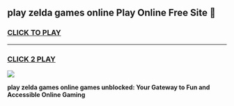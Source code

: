 
## play zelda games online Play Online Free Site 👋
<h3>
<a href="https://download.freeplayer.one?title=play_zelda_games_online&ref=21F">CLICK TO PLAY</a></h3>
<hr>

<h3>
<a href="https://download.freeplayer.one?title=play_zelda_games_online&ref=21F">CLICK 2 PLAY</a>
  
</h3>

<a href="https://download.freeplayer.one?title=play_zelda_games_online&ref=21F"><img src="https://cdnb.artstation.com/p/assets/images/images/032/539/853/original/anto-thomas-button-gif.gif"></a>


**play zelda games online games unblocked: Your Gateway to Fun and Accessible Online Gaming**
